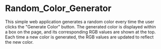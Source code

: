 # Random_Color_Generator
This simple web application generates a random color every time the user clicks the "Generate Color" button. The generated color is displayed within a box on the page, and its corresponding RGB values are shown at the top. Each time a new color is generated, the RGB values are updated to reflect the new color.
